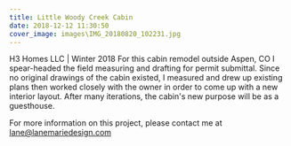 ```yaml
---
title: Little Woody Creek Cabin
date: 2018-12-12 11:30:50
cover_image: images\IMG_20180820_102231.jpg
---
```

H3 Homes LLC | Winter 2018
For this cabin remodel outside Aspen, CO I spear-headed the field measuring and drafting for permit submittal. Since no original drawings of the cabin existed, I measured and drew up existing plans then worked closely with the owner in order to come up with a new interior layout. After many iterations, the cabin's new purpose will be as a guesthouse.

For more information on this project, please contact me at lane@lanemariedesign.com
